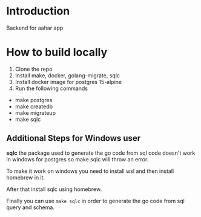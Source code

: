 # Introduction

Backend for aahar app

# How to build locally

1. Clone the repo
1. Install make, docker, golang-migrate, sqlc
1. Install docker image for postgres 15-alpine
1. Run the following commands

- make postgres
- make createdb
- make migrateup
- make sqlc

## Additional Steps for Windows user

**sqlc** the package used to generate the go code from sql code doesn't work in windows for postgres so make sqlc will throw an error.

To make it work on windows you need to install wsl and then install homebrew in it.

After that install sqlc using homebrew.

Finally you can use `make sqlc` in order to generate the go code from sql query and schema.
